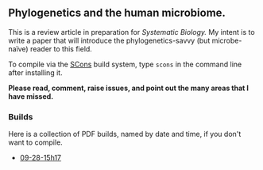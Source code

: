 ## Phylogenetics and the human microbiome.

This is a review article in preparation for *Systematic Biology.*
My intent is to write a paper that will introduce the phylogenetics-savvy (but microbe-naïve) reader to this field.

To compile via the [SCons](http://www.scons.org/) build system, type `scons` in the command line after installing it.

**Please read, comment, raise issues, and point out the many areas that I have missed.**


### Builds

Here is a collection of PDF builds, named by date and time, if you don't want to compile.

* [09-28-15h17](http://cl.ly/351R3q0h3q2B/sbreview-09-28-15h17.pdf)
